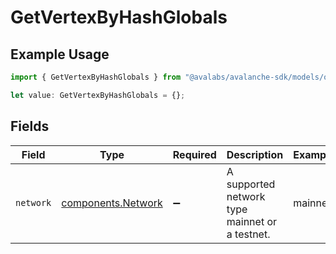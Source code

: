 # GetVertexByHashGlobals

## Example Usage

```typescript
import { GetVertexByHashGlobals } from "@avalabs/avalanche-sdk/models/operations";

let value: GetVertexByHashGlobals = {};
```

## Fields

| Field                                                    | Type                                                     | Required                                                 | Description                                              | Example                                                  |
| -------------------------------------------------------- | -------------------------------------------------------- | -------------------------------------------------------- | -------------------------------------------------------- | -------------------------------------------------------- |
| `network`                                                | [components.Network](../../models/components/network.md) | :heavy_minus_sign:                                       | A supported network type mainnet or a testnet.           | mainnet                                                  |